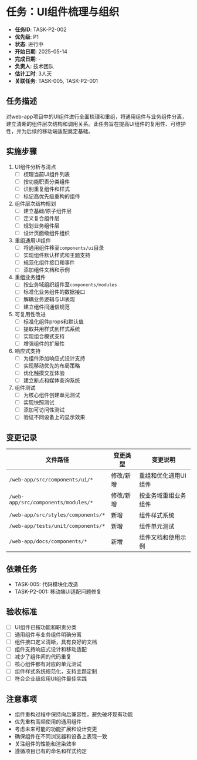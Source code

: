 # 任务：UI组件梳理与组织

- **任务ID**: TASK-P2-002
- **优先级**: P1
- **状态**: 进行中
- **开始日期**: 2025-05-14
- **完成日期**: -
- **负责人**: 技术团队
- **估计工时**: 3人天
- **关联任务**: TASK-005, TASK-P2-001

## 任务描述

对web-app项目中的UI组件进行全面梳理和重组，将通用组件与业务组件分离，建立清晰的组件层次结构和调用关系。此任务旨在提高UI组件的复用性、可维护性，并为后续的移动端适配奠定基础。

## 实施步骤

1. UI组件分析与清点
   - [ ] 梳理当前UI组件列表
   - [ ] 按功能职责分类组件
   - [ ] 识别重复组件和样式
   - [ ] 标记高优先级重构的组件

2. 组件层次结构规划
   - [ ] 建立基础/原子组件层
   - [ ] 定义复合组件层
   - [ ] 规划业务组件层
   - [ ] 设计页面级组件组织

3. 重组通用UI组件
   - [ ] 将通用组件移至`components/ui`目录
   - [ ] 实现组件默认样式和主题支持
   - [ ] 规范化组件接口和事件
   - [ ] 添加组件文档和示例

4. 重组业务组件
   - [ ] 按业务域组织组件至`components/modules`
   - [ ] 标准化业务组件的数据接口
   - [ ] 解耦业务逻辑与UI表现
   - [ ] 建立组件间通信规范

5. 可复用性改进
   - [ ] 标准化组件props和默认值
   - [ ] 提取共用样式到样式系统
   - [ ] 实现组合模式支持
   - [ ] 增强组件的扩展性

6. 响应式支持
   - [ ] 为组件添加响应式设计支持
   - [ ] 实现移动优先的布局策略
   - [ ] 优化触摸交互体验
   - [ ] 建立断点和媒体查询系统

7. 组件测试
   - [ ] 为核心组件创建单元测试
   - [ ] 实现快照测试
   - [ ] 添加可访问性测试
   - [ ] 验证不同设备上的显示效果

## 变更记录

| 文件路径 | 变更类型 | 变更说明 |
|---------|---------|---------|
| `/web-app/src/components/ui/*` | 修改/新增 | 重组和优化通用UI组件 |
| `/web-app/src/components/modules/*` | 修改/新增 | 按业务域重组业务组件 |
| `/web-app/src/styles/components/*` | 新增 | 组件样式系统 |
| `/web-app/tests/unit/components/*` | 新增 | 组件单元测试 |
| `/web-app/docs/components/*` | 新增 | 组件文档和使用示例 |

## 依赖任务

- TASK-005: 代码模块化改造
- TASK-P2-001: 移动端UI适配问题修复

## 验收标准

- [ ] UI组件已按功能和职责分类
- [ ] 通用组件与业务组件明确分离
- [ ] 组件接口定义清晰，具有良好的文档
- [ ] 组件支持响应式设计和移动适配
- [ ] 减少了组件间的代码重复
- [ ] 核心组件都有对应的单元测试
- [ ] 组件样式系统规范化，支持主题定制
- [ ] 符合企业级应用UI组件最佳实践

## 注意事项

- 组件重构过程中保持向后兼容性，避免破坏现有功能
- 优先重构高频使用的通用组件
- 考虑未来可能的功能扩展和设计变更
- 确保组件在不同浏览器和设备上表现一致
- 关注组件的性能和渲染效率
- 遵循项目已有的命名和样式约定 
